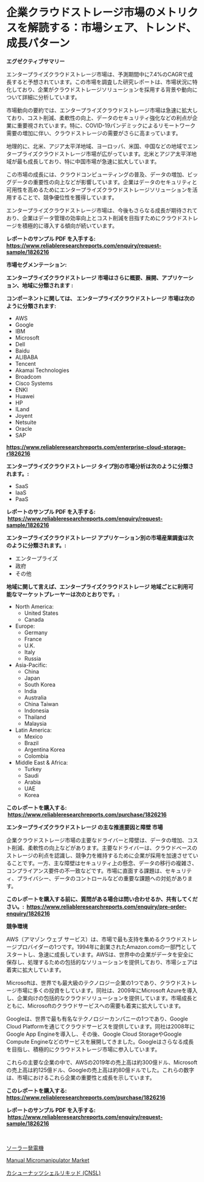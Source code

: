 <p><h1>企業クラウドストレージ市場のメトリクスを解読する：市場シェア、トレンド、成長パターン</h1></p><p><strong>エグゼクティブサマリー</strong></p>
<p><p>エンタープライズクラウドストレージ市場は、予測期間中に7.4%のCAGRで成長すると予想されています。この市場を調査した研究レポートは、市場状況に特化しており、企業がクラウドストレージソリューションを採用する背景や動向について詳細に分析しています。</p><p>市場動向の要約では、エンタープライズクラウドストレージ市場は急速に拡大しており、コスト削減、柔軟性の向上、データのセキュリティ強化などの利点が企業に重要視されています。特に、COVID-19パンデミックによるリモートワーク需要の増加に伴い、クラウドストレージの需要がさらに高まっています。</p><p>地理的に、北米、アジア太平洋地域、ヨーロッパ、米国、中国などの地域でエンタープライズクラウドストレージ市場が広がっています。北米とアジア太平洋地域が最も成長しており、特に中国市場が急速に拡大しています。</p><p>この市場の成長には、クラウドコンピューティングの普及、データの増加、ビッグデータの重要性の向上などが影響しています。企業はデータのセキュリティと可用性を高めるためにエンタープライズクラウドストレージソリューションを活用することで、競争優位性を獲得しています。</p><p>エンタープライズクラウドストレージ市場は、今後もさらなる成長が期待されており、企業はデータ管理の効率向上とコスト削減を目指すためにクラウドストレージを積極的に導入する傾向が続いています。</p></p>
<p><strong>レポートのサンプル PDF を入手する: <a href="https://www.reliableresearchreports.com/enquiry/request-sample/1826216">https://www.reliableresearchreports.com/enquiry/request-sample/1826216</a></strong></p>
<p><strong>市場セグメンテーション:</strong></p>
<p><strong> エンタープライズクラウドストレージ 市場はさらに概要、展開、アプリケーション、地域に分類されます :</strong></p>
<p><strong>コンポーネントに関しては、 エンタープライズクラウドストレージ 市場は次のように分類されます: &nbsp;</strong></p>
<p><ul><li>AWS</li><li>Google</li><li>IBM</li><li>Microsoft</li><li>Dell</li><li>Baidu</li><li>ALIBABA</li><li>Tencent</li><li>Akamai Technologies</li><li>Broadcom</li><li>Cisco Systems</li><li>ENKI</li><li>Huawei</li><li>HP</li><li>ILand</li><li>Joyent</li><li>Netsuite</li><li>Oracle</li><li>SAP</li></ul></p>
<p><strong><a href="https://www.reliableresearchreports.com/enterprise-cloud-storage-r1826216">https://www.reliableresearchreports.com/enterprise-cloud-storage-r1826216</a></strong></p>
<p><strong> エンタープライズクラウドストレージ タイプ別の市場分析は次のように分類されます。:</strong></p>
<p><ul><li>SaaS</li><li>IaaS</li><li>PaaS</li></ul></p>
<p><strong>レポートのサンプル PDF を入手する: &nbsp;<a href="https://www.reliableresearchreports.com/enquiry/request-sample/1826216">https://www.reliableresearchreports.com/enquiry/request-sample/1826216</a></strong></p>
<p><strong> エンタープライズクラウドストレージ アプリケーション別の市場産業調査は次のように分類されます。:</strong></p>
<p><ul><li>エンタープライズ</li><li>政府</li><li>その他</li></ul></p>
<p><strong>地域に関して言えば、エンタープライズクラウドストレージ 地域ごとに利用可能なマーケットプレーヤーは次のとおりです。:</strong></p>
<p><ul>
    <li>
        North America:
        <ul>
            <li>United States</li>
            <li>Canada</li>
        </ul>
    </li>
    <li>
        Europe:
        <ul>
            <li>Germany</li>
            <li>France</li>
            <li>U.K.</li>
            <li>Italy</li>
            <li>Russia</li>
        </ul>
    </li>
    <li>
        Asia-Pacific:
        <ul>
            <li>China</li>
            <li>Japan</li>
            <li>South Korea</li>
            <li>India</li>
            <li>Australia</li>
            <li>China Taiwan</li>
            <li>Indonesia</li>
            <li>Thailand</li>
            <li>Malaysia</li>
        </ul>
    </li>
    <li>
        Latin America:
        <ul>
            <li>Mexico</li>
            <li>Brazil</li>
            <li>Argentina Korea</li>
            <li>Colombia</li>
        </ul>
    </li>
    <li>
        Middle East & Africa:
        <ul>
            <li>Turkey</li>
            <li>Saudi</li>
            <li>Arabia</li>
            <li>UAE</li>
            <li>Korea</li>
        </ul>
    </li>
    </ul></p>
<p><strong>このレポートを購入する: &nbsp;<a href="https://www.reliableresearchreports.com/purchase/1826216">https://www.reliableresearchreports.com/purchase/1826216</a></strong></p>
<p><strong>エンタープライズクラウドストレージ の主な推進要因と障壁 市場</strong></p>
<p><p>企業クラウドストレージ市場の主要なドライバーと障壁は、データの増加、コスト削減、柔軟性の向上などがあります。主要なドライバーは、クラウドベースのストレージの利点を認識し、競争力を維持するために企業が採用を加速させていることです。一方、主な障壁はセキュリティ上の懸念、データの移行の複雑さ、コンプライアンス要件の不一致などです。市場に直面する課題は、セキュリティ、プライバシー、データのコントロールなどの重要な課題への対処があります。</p></p>
<p><strong>このレポートを購入する前に、質問がある場合は問い合わせるか、共有してください。:&nbsp; <a href="https://www.reliableresearchreports.com/enquiry/pre-order-enquiry/1826216">https://www.reliableresearchreports.com/enquiry/pre-order-enquiry/1826216</a></strong></p>
<p><strong>競争環境</strong></p>
<p><p>AWS（アマゾン ウェブ サービス）は、市場で最も支持を集めるクラウドストレージプロバイダーの1つです。1994年に創業されたAmazon.comの一部門としてスタートし、急速に成長しています。AWSは、世界中の企業がデータを安全に保存し、処理するための包括的なソリューションを提供しており、市場シェアは着実に拡大しています。</p><p>Microsoftは、世界でも最大級のテクノロジー企業の1つであり、クラウドストレージ市場に多くの投資をしています。同社は、2009年にMicrosoft Azureを導入し、企業向けの包括的なクラウドソリューションを提供しています。市場成長とともに、Microsoftのクラウドサービスへの需要も着実に拡大しています。</p><p>Googleは、世界で最も有名なテクノロジーカンパニーの1つであり、Google Cloud Platformを通じてクラウドサービスを提供しています。同社は2008年にGoogle App Engineを導入し、その後、Google Cloud StorageやGoogle Compute Engineなどのサービスを展開してきました。Googleはさらなる成長を目指し、積極的にクラウドストレージ市場に参入しています。</p><p>これらの主要な企業の中で、AWSの2019年の売上高は約300億ドル、Microsoftの売上高は約125億ドル、Googleの売上高は約80億ドルでした。これらの数字は、市場におけるこれら企業の重要性と成長を示しています。</p></p>
<p><strong>このレポートを購入する: &nbsp; <a href="https://www.reliableresearchreports.com/purchase/1826216">https://www.reliableresearchreports.com/purchase/1826216</a></strong></p>
<p><strong>レポートのサンプル PDF を入手する: &nbsp;<a href="https://www.reliableresearchreports.com/enquiry/request-sample/1826216">https://www.reliableresearchreports.com/enquiry/request-sample/1826216</a></strong><strong></strong></p>
<p>&nbsp;</p>
<p><p><a href="https://github.com/marbadji/Market-Research-Report-List-1/blob/main/633939931863.md">ソーラー発電機</a></p><p><a href="https://github.com/mancsybtousav/Market-Research-Report-List-2/blob/main/manual-micromanipulator-market.md">Manual Micromanipulator Market</a></p><p><a href="https://github.com/KaydenJohns1964/Market-Research-Report-List-1/blob/main/201135831864.md">カシューナッツシェルリキッド (CNSL)</a></p></p>